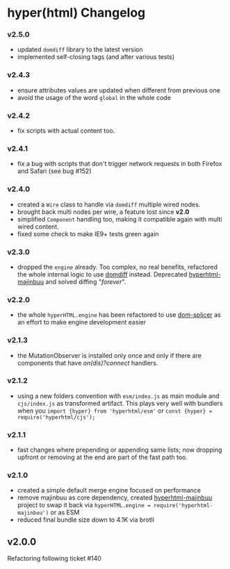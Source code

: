 # hyper(html) Changelog

### v2.5.0
  * updated `domdiff` library to the latest version
  * implemented self-closing tags (and after various tests)

### v2.4.3
  * ensure attributes values are updated when different from previous one
  * avoid the usage of the word `global` in the whole code

### v2.4.2
  * fix scripts with actual content too.

### v2.4.1
  * fix a bug with scripts that don't trigger network requests in both Firefox and Safari (see bug #152)

### v2.4.0
  * created a `Wire` class to handle via `domdiff` multiple wired nodes.
  * brought back multi nodes per wire, a feature lost since **v2.0**
  * simplified `Component` handling too, making it compatible again with multi wired content.
  * fixed some check to make IE9+ tests green again

### v2.3.0
  * dropped the `engine` already. Too complex, no real benefits, refactored the whole internal logic to use [domdiff](https://github.com/WebReflection/domdiff) instead. Deprecated [hyperhtml-majinbuu](https://github.com/WebReflection/hyperhtml-majinbuu) and solved diffing "_forever_".

### v2.2.0
  * the whole `hyperHTML.engine` has been refactored to use [dom-splicer](https://github.com/WebReflection/dom-splicer) as an effort to make engine development easier

### v2.1.3
  * the MutationObserver is installed only once and only if there are components that have _on(dis)?connect_ handlers.

### v2.1.2
  * using a new folders convention with `esm/index.js` as main module and `cjs/index.js` as transformed artifact. This plays very well with bundlers when you `import {hyper} from 'hyperhtml/esm'` or `const {hyper} = require('hyperhtml/cjs');`

### v2.1.1
  * fast changes where prepending or appending same lists; now dropping upfront or removing at the end are part of the fast path too.

### v2.1.0

  * created a simple default merge engine focused on performance
  * remove majinbuu as core dependency, created [hyperhtml-majinbuu](https://github.com/WebReflection/hyperhtml-majinbuu) project to swap it back via `hyperHTML.engine = require('hyperhtml-majinbuu')` or as ESM
  * reduced final bundle size down to 4.1K via brotli

## v2.0.0

Refactoring following ticket #140
